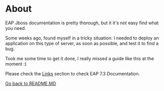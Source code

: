 
# About

EAP Jboss documentation is pretty thorough, but it it's not easy find what you need. 

Some weeks ago, found myself in a tricky situation: I needed to deploy an application on this type of server, as soon as possible, and test it to find a bug.

Took me some time to get it done, I really missed a guide like this at the moment :)

Please check the [Links](LINKS.MD) section to check EAP 7.3 Documentation.

[Go back to README.MD](README.MD)